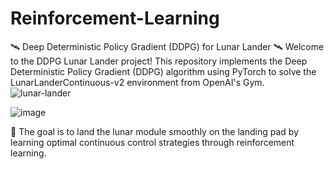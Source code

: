 # Reinforcement-Learning  
🛰️ Deep Deterministic Policy Gradient (DDPG) for Lunar Lander 🛰️
Welcome to the DDPG Lunar Lander project! This repository implements the Deep Deterministic Policy Gradient (DDPG) algorithm using PyTorch to solve the LunarLanderContinuous-v2 environment from OpenAI's Gym.
![lunar-lander](https://github.com/user-attachments/assets/914bab77-1c1f-45ff-ae7d-65008d45edec)  

![image](https://github.com/user-attachments/assets/8955e088-678c-42ec-b041-303303a41eb5)

🚀 The goal is to land the lunar module smoothly on the landing pad by learning optimal continuous control strategies through reinforcement learning.
